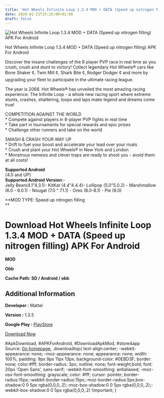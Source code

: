 ```yaml
---
title: 'Hot Wheels Infinite Loop 1.3.4 MOD + DATA (Speed up nitrogen filling) APK For Android'
date: 2020-01-21T15:28:00+01:00
draft: false
---
```


![Hot Wheels Infinite Loop 1.3.4 MOD + DATA (Speed up nitrogen filling) APK For Android](https://i2.wp.com/apkhome.net/wp-content/uploads/2020/01/Hot-Wheels-Infinite-Loop-1.3.4-MOD-DATA-Speed-up-nitrogen-filling.jpg "Hot Wheels Infinite Loop 1.3.4 MOD + DATA (Speed up nitrogen filling) APK For Android")

  

Hot Wheels Infinite Loop 1.3.4 MOD + DATA (Speed up nitrogen filling) APK For Android

Discover the insane challenges of the 8 player PVP race in real time as you crush, crush and stunt to victory! Collect legendary Hot Wheels® cars like Bone Shaker ¢, Twin Mill ¢, Shark Bite ¢, Rodger Dodger ¢ and more by upgrading your fleet to participate in the ultimate racing league.

The year is 2068. Hot Wheels® has unveiled the most amazing racing experience: The Infinite Loop - a whole new racing sport where extreme stunts, crashes, shattering, loops and laps make legend and dreams come true!

COMPETITION AGAINST THE WORLD  
\* Compete against players in 8-player PVP fights in real time  
\* Take part in tournaments for special rewards and epic prizes  
\* Challenge other runners and take on the world

SMASH & CRASH YOUR WAY UP  
\* Drift to fuel your boost and accelerate your lead over your rivals  
\* Crush and plant your Hot Wheels® in New York and London  
\* Monstrous nemesis and clever traps are ready to shoot you - avoid them at all costs!

**Supported Android**  
{4.0 and UP}  
**Supported Android Version**:-  
Jelly Bean(4.1"4.3.1)- KitKat (4.4"4.4.4)- Lollipop (5.0"5.0.2) - Marshmallow (6.0 - 6.0.1) - Nougat (7.0 " 7.1.1) - Oreo (8.0-8.1) - Pie (9.0)

**MOD TYPE: Speed up nitrogen filling  
**

Download Hot Wheels Infinite Loop 1.3.4 MOD + DATA (Speed up nitrogen filling) APK For Android
====================================================================================================

**MOD**

**Obb**

**Cache Path: SD / Android / obb**

Additional Information
----------------------

**Developer :** Mattel

**Version :** 1.3.5

**Google Play :** [PlayStore](https://play.google.com/store/apps/details?id=com.mattel.HWInfiniteLoop)

  

[Download Now](https://store4app.co/post/hot-wheels-infinite-loop-1-3-4-mod-data-speed-up-nitrogen-filling-apk-for-android_1579616816)

  
#ApkDownload, #APKForAndroid, #DownloadApkMod, #store4app  
Source: [Go homepage.](https://store4app.co/post/hot-wheels-infinite-loop-1-3-4-mod-data-speed-up-nitrogen-filling-apk-for-android_1579616816) .downloadtop{ text-align:center; -webkit-appearance: none; -moz-appearance: none; appearance: none; width: 100%; padding: 9px 9px 11px 13px; background-color: #0EBD3F; border: none; color:#fff; border-radius: 3px; outline: none; font-weight;bold; font: 20px 'Open Sans', sans-serif; -webkit-font-smoothing: antialiased; -moz-osx-font-smoothing: grayscale; color: #fff; cursor: pointer; border-radius:15px;-webkit-border-radius:15px;-moz-border-radius:5px;box-shadow:0 0 5px rgba(0,0,0,.2);-moz-box-shadow:0 0 5px rgba(0,0,0,.2);-webkit-box-shadow:0 0 5px rgba(0,0,0,.2) !important; }